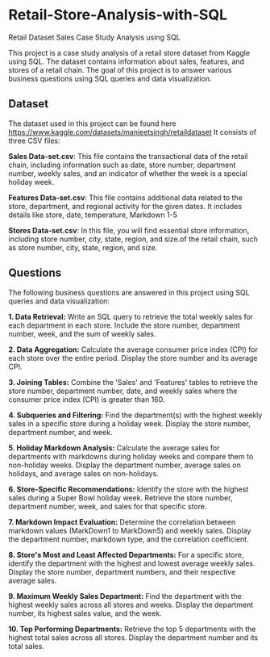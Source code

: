 # Retail-Store-Analysis-with-SQL
Retail Dataset Sales Case Study Analysis using SQL

This project is a case study analysis of a retail store dataset from Kaggle using SQL. The dataset contains information about sales, features, and stores of a retail chain. The goal of this project is to answer various business questions using SQL queries and data visualization.

##  Dataset

The dataset used in this project can be found here https://www.kaggle.com/datasets/manjeetsingh/retaildataset
It consists of three CSV files:

**Sales Data-set.csv**: This file contains the transactional data of the retail chain, including information such as date, store number, department number, weekly sales, and an indicator of whether the week is a special holiday week.

**Features Data-set.csv**: This file contains additional data related to the store, department, and regional activity for the given dates. It includes details like store, date, temperature, Markdown 1-5 

**Stores Data-set.csv**: In this file, you will find essential store information, including store number, city, state, region, and size.of the retail chain, such as store number, city, state, region, and size.

## **Questions**
The following business questions are answered in this project using SQL queries and data visualization:


**1. Data Retrieval:**
Write an SQL query to retrieve the total weekly sales for each department in each store. Include the store number, department number, week, and the sum of weekly sales.

**2. Data Aggregation:**
Calculate the average consumer price index (CPI) for each store over the entire period. Display the store number and its average CPI.

**3. Joining Tables:**
Combine the 'Sales' and 'Features' tables to retrieve the store number, department number, date, and weekly sales where the consumer price index (CPI) is greater than 160.

**4. Subqueries and Filtering:**
Find the department(s) with the highest weekly sales in a specific store during a holiday week. Display the store number, department number, and week.

**5. Holiday Markdown Analysis:**
Calculate the average sales for departments with markdowns during holiday weeks and compare them to non-holiday weeks. Display the department number, average sales on holidays, and average sales on non-holidays.

**6. Store-Specific Recommendations:**
Identify the store with the highest sales during a Super Bowl holiday week. Retrieve the store number, department number, week, and sales for that specific store.

**7. Markdown Impact Evaluation:**
Determine the correlation between markdown values (MarkDown1 to MarkDown5) and weekly sales. Display the department number, markdown type, and the correlation coefficient.

**8. Store's Most and Least Affected Departments:**
For a specific store, identify the department with the highest and lowest average weekly sales. Display the store number, department numbers, and their respective average sales.

**9. Maximum Weekly Sales Department:**
Find the department with the highest weekly sales across all stores and weeks. Display the department number, its highest sales value, and the week.

**10. Top Performing Departments:**
Retrieve the top 5 departments with the highest total sales across all stores. Display the department number and its total sales.
